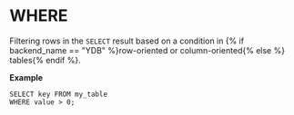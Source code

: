 # WHERE

Filtering rows in the `SELECT`  result based on a condition in {% if backend_name == "YDB" %}row-oriented or column-oriented{% else %} tables{% endif %}.

**Example**

```yql
SELECT key FROM my_table
WHERE value > 0;
```

